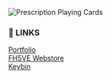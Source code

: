 ![Prescription Playing Cards](https://i.imgur.com/QF8wFG5.png)

### 🔗 LINKS  

[Portfolio](https://felixha00.github.io/)  
[FH5VE Webstore](https://fh5ve.square.site/)  
[Keybin](https://keybin.herokuapp.com/)


<!--
**felixha00/felixha00** is a ✨ _special_ ✨ repository because its `README.md` (this file) appears on your GitHub profile.

Here are some ideas to get you started:

- 🔭 I’m currently working on ...
- 🌱 I’m currently learning ...
- 👯 I’m looking to collaborate on ...
- 🤔 I’m looking for help with ...
- 💬 Ask me about ...
- 📫 How to reach me: ...
- 😄 Pronouns: ...
- ⚡ Fun fact: ...
-->
